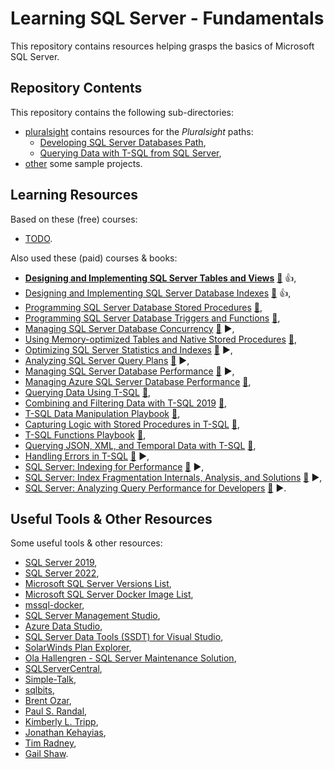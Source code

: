 # Learning SQL Server - Fundamentals

This repository contains resources helping grasps the basics of Microsoft SQL Server.

## Repository Contents

This repository contains the following sub-directories:

- [pluralsight](pluralsight/) contains resources for the _Pluralsight_ paths:
  - [Developing SQL Server Databases Path](https://app.pluralsight.com/paths/skills/developing-sql-server-databases),
  - [Querying Data with T-SQL from SQL Server](https://app.pluralsight.com/paths/skills/querying-data-with-t-sql-from-sql-server),
- [other](other/) some sample projects.

## Learning Resources

Based on these (free) courses:

- [TODO](TODO).

Also used these (paid) courses & books:

- **[Designing and Implementing SQL Server Tables and Views](https://app.pluralsight.com/library/courses/sqlserver-tables-view-designing-implementing/table-of-contents)** [:file_folder:](https://app.pluralsight.com/library/courses/sqlserver-tables-view-designing-implementing/exercise-files) :+1:,
- [Designing and Implementing SQL Server Database Indexes](https://app.pluralsight.com/library/courses/design-build-sql-server-indexes/table-of-contents) [:file_folder:](https://app.pluralsight.com/library/courses/design-build-sql-server-indexes/exercise-files) :+1:,
- [Programming SQL Server Database Stored Procedures](https://app.pluralsight.com/library/courses/sql-server-database-programming-stored-procedures/table-of-contents) [:file_folder:](https://app.pluralsight.com/library/courses/sql-server-database-programming-stored-procedures/exercise-files),
- [Programming SQL Server Database Triggers and Functions](https://app.pluralsight.com/library/courses/program-sql-server-triggers-functions/table-of-contents) [:file_folder:](https://app.pluralsight.com/library/courses/program-sql-server-triggers-functions/exercise-files),
- [Managing SQL Server Database Concurrency](https://app.pluralsight.com/library/courses/manage-sql-server-concurrency/table-of-contents) [:file_folder:](https://app.pluralsight.com/library/courses/manage-sql-server-concurrency/exercise-files) :arrow_forward:,
- [Using Memory-optimized Tables and Native Stored Procedures](https://app.pluralsight.com/library/courses/using-memory-optimized-tables-native-stored-procedures/table-of-contents) [:file_folder:](https://app.pluralsight.com/library/courses/using-memory-optimized-tables-native-stored-procedures/exercise-files),
- [Optimizing SQL Server Statistics and Indexes](https://app.pluralsight.com/library/courses/optimizing-sql-server-statistics-indexes/table-of-contents) [:file_folder:](https://app.pluralsight.com/library/courses/optimizing-sql-server-statistics-indexes/exercise-files) :arrow_forward:,
- [Analyzing SQL Server Query Plans](https://app.pluralsight.com/library/courses/analyzing-sql-server-query-plans/table-of-contents) [:file_folder:](https://app.pluralsight.com/library/courses/analyzing-sql-server-query-plans/exercise-files) :arrow_forward:,
- [Managing SQL Server Database Performance](https://app.pluralsight.com/library/courses/managing-sql-server-database-performance/table-of-contents) [:file_folder:](https://app.pluralsight.com/library/courses/managing-sql-server-database-performance/exercise-files) :arrow_forward:,
- [Managing Azure SQL Server Database Performance](https://app.pluralsight.com/library/courses/managing-azure-sql-server-database-performance/table-of-contents) [:file_folder:](https://app.pluralsight.com/library/courses/managing-azure-sql-server-database-performance/exercise-files),
- [Querying Data Using T-SQL](https://app.pluralsight.com/library/courses/querying-data-using-tsql/table-of-contents) [:file_folder:](https://app.pluralsight.com/library/courses/querying-data-using-tsql/exercise-files),
- [Combining and Filtering Data with T-SQL 2019](https://app.pluralsight.com/library/courses/combining-filtering-data-tsql/table-of-contents) [:file_folder:](https://app.pluralsight.com/library/courses/combining-filtering-data-tsql/exercise-files),
- [T-SQL Data Manipulation Playbook](https://app.pluralsight.com/library/courses/t-sql-data-manipulation-playbook/table-of-contents) [:file_folder:](https://app.pluralsight.com/library/courses/t-sql-data-manipulation-playbook/exercise-files),
- [Capturing Logic with Stored Procedures in T-SQL](https://app.pluralsight.com/library/courses/capturing-logic-with-stored-procedures-tsql/table-of-contents) [:file_folder:](https://app.pluralsight.com/library/courses/capturing-logic-with-stored-procedures-tsql/exercise-files),
- [T-SQL Functions Playbook](https://app.pluralsight.com/library/courses/tsql-functions-playbook/table-of-contents) [:file_folder:](https://app.pluralsight.com/library/courses/tsql-functions-playbook/exercise-files),
- [Querying JSON, XML, and Temporal Data with T-SQL](https://app.pluralsight.com/library/courses/querying-json-xml-temporal-data-tsql/table-of-contents) [:file_folder:](https://app.pluralsight.com/library/courses/querying-json-xml-temporal-data-tsql/exercise-files),
- [Handling Errors in T-SQL](https://app.pluralsight.com/library/courses/handling-errors-tsql/table-of-contents) [:file_folder:](https://app.pluralsight.com/library/courses/handling-errors-tsql/exercise-files) :arrow_forward:,
- [SQL Server: Indexing for Performance](https://app.pluralsight.com/library/courses/sqlserver-indexing-for-performance/table-of-contents) [:file_folder:](https://app.pluralsight.com/library/courses/sqlserver-indexing-for-performance/exercise-files) :arrow_forward:,
- [SQL Server: Index Fragmentation Internals, Analysis, and Solutions](https://app.pluralsight.com/library/courses/sqlserver-index-fragmentation-internals-analysis-solutions/table-of-contents) [:file_folder:](https://app.pluralsight.com/library/courses/sqlserver-index-fragmentation-internals-analysis-solutions/exercise-files) :arrow_forward:,
- [SQL Server: Analyzing Query Performance for Developers](https://app.pluralsight.com/library/courses/sqlserver-query-performance-developers/table-of-contents) [:file_folder:](https://app.pluralsight.com/library/courses/sqlserver-query-performance-developers/exercise-files) :arrow_forward:.

## Useful Tools & Other Resources

Some useful tools & other resources:

- [SQL Server 2019](https://www.microsoft.com/pl-pl/sql-server/sql-server-2019),
- [SQL Server 2022](https://www.microsoft.com/pl-pl/sql-server/sql-server-2022),
- [Microsoft SQL Server Versions List](https://sqlserverbuilds.blogspot.com/),
- [Microsoft SQL Server Docker Image List](https://hub.docker.com/_/microsoft-mssql-server),
- [mssql-docker](https://github.com/microsoft/mssql-docker),
- [SQL Server Management Studio](https://learn.microsoft.com/en-us/sql/ssms/download-sql-server-management-studio-ssms?view=sql-server-ver16),
- [Azure Data Studio](https://azure.microsoft.com/pl-pl/products/data-studio/),
- [SQL Server Data Tools (SSDT) for Visual Studio](https://learn.microsoft.com/pl-pl/sql/ssdt/download-sql-server-data-tools-ssdt?view=sql-server-ver16),
- [SolarWinds Plan Explorer](https://www.sentryone.com/plan-explorer),
- [Ola Hallengren - SQL Server Maintenance Solution](https://ola.hallengren.com/),
- [SQLServerCentral](https://www.sqlservercentral.com/),
- [Simple-Talk](https://www.red-gate.com/simple-talk/),
- [sqlbits](https://sqlbits.com),
- [Brent Ozar](https://www.brentozar.com/),
- [Paul S. Randal](https://www.sqlskills.com/blogs/paul/),
- [Kimberly L. Tripp](https://www.sqlskills.com/blogs/kimberly/),
- [Jonathan Kehayias](https://www.sqlskills.com/blogs/jonathan/),
- [Tim Radney](https://www.sqlskills.com/blogs/tim/),
- [Gail Shaw](http://sqlinthewild.co.za).
